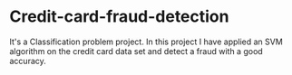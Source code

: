 # Credit-card-fraud-detection
It's a Classification problem project. In this project I have applied an SVM algorithm on the credit card data set and detect a fraud with a good accuracy. 
